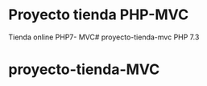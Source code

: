 # Proyecto tienda PHP-MVC

Tienda online PHP7- MVC# proyecto-tienda-mvc PHP 7.3
# proyecto-tienda-MVC
